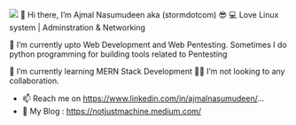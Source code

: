 ![](/net-eagle/source.gif)
👋 Hi there, I’m Ajmal Nasumudeen aka (stormdotcom) 😎 
 💻 Love Linux system | Adminstration & Networking
  
 👀 I’m currently upto Web Development and Web Pentesting.
    Sometimes I do python programming for building tools related to Pentesting

 🌱 I’m currently learning MERN Stack Development 
 🙅‍♂️ I’m not looking to any collaboration.

- 📫 Reach me on https://www.linkedin.com/in/ajmalnasumudeen/...
- 📡 My Blog : https://notjustmachine.medium.com/

<!---
stormdotcom/stormdotcom is a ✨ special ✨ repository because its `README.md` (this file) appears on your GitHub profile.
You can click the Preview link to take a look at your changes.
--->
